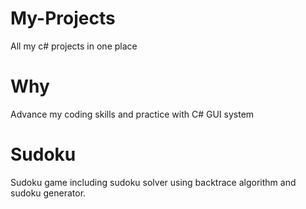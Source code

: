 # My-Projects
All my c# projects in one place

# Why
Advance my coding skills and practice with C# GUI system

# Sudoku
Sudoku game including sudoku solver using backtrace algorithm and sudoku generator.
